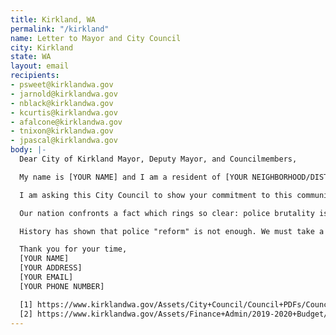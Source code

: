 ```yaml
---
title: Kirkland, WA
permalink: "/kirkland"
name: Letter to Mayor and City Council
city: Kirkland
state: WA
layout: email
recipients:
- psweet@kirklandwa.gov
- jarnold@kirklandwa.gov
- nblack@kirklandwa.gov
- kcurtis@kirklandwa.gov
- afalcone@kirklandwa.gov
- tnixon@kirklandwa.gov
- jpascal@kirklandwa.gov
body: |-
  Dear City of Kirkland Mayor, Deputy Mayor, and Councilmembers,

  My name is [YOUR NAME] and I am a resident of [YOUR NEIGHBORHOOD/DISTRICT]. I am writing to demand that the City Council adopt a 2021-2022 Budget for the people that satisfies the council's public safety goal of "[Providing] for public safety through a community-based approach that focuses on prevention of problems..." [1] and redirects funding away from the police.

  I am asking this City Council to show your commitment to this community by making meaningful changes to the city's priorities as reflected in the budget. In the 2019-2020 Budget, the City of Kirkland allocated 21% of its 245 million dollars in expenses to the Kirkland Police Department [2]. I urge you to advocate for a meaningful reallocation of the city's expenditures: away from policing and towards social programs and resources that support housing, jobs, education, health care, child care, and other critical community needs.

  Our nation confronts a fact which rings so clear: police brutality is not a problem we can solve with reform alone. Police brutality is evidence of police power gone too far. Ironically, we have seen police response to peaceful protests across our country be incredibly aggressive. We have seen police terrorize journalists, civilian medics, and peaceful protesters just across the lake in Seattle. Tear gas, mace, and rubber bullets have been used to qualm dissent.

  History has shown that police "reform" is not enough. We must take a hard look at the ways that the current system in place fails to serve--and in fact actively harms--our community, and come together to reimagine the role of police in our city.

  Thank you for your time,
  [YOUR NAME]
  [YOUR ADDRESS]
  [YOUR EMAIL]
  [YOUR PHONE NUMBER]

  [1] https://www.kirklandwa.gov/Assets/City+Council/Council+PDFs/Council+Goals+2019.pdf
  [2] https://www.kirklandwa.gov/Assets/Finance+Admin/2019-2020+Budget/2019-2020+Final+Budget+Document.pdf
---
```


